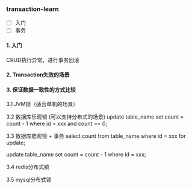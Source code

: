 ### transaction-learn
- [ ] 入门
- [ ] 事务
#### 1. 入门
CRUD执行异常，进行事务回滚


#### 2. Transaction失效的场景

#### 3. 保证数据一致性的方式比较
3.1 JVM锁（适合单机的场景）

3.2 数据库乐观锁 (可以支持分布式的场景)
update table_name set count = count - 1 where id = xxx and count >= 0;

3.3 数据库悲观锁 + 事务
select count from table_name where id = xxx for update;

update table_name set count = count - 1 where id = xxx;

3.4 redis分布式锁

3.5 mysql分布式锁